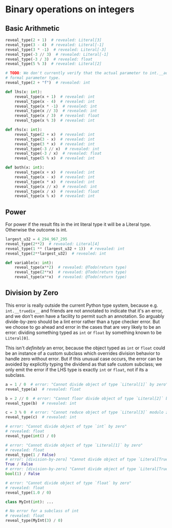 # Binary operations on integers

## Basic Arithmetic

```py
reveal_type(2 + 1)  # revealed: Literal[3]
reveal_type(3 - 4)  # revealed: Literal[-1]
reveal_type(3 * -1)  # revealed: Literal[-3]
reveal_type(-3 // 3)  # revealed: Literal[-1]
reveal_type(-3 / 3)  # revealed: float
reveal_type(5 % 3)  # revealed: Literal[2]

# TODO: We don't currently verify that the actual parameter to int.__add__ matches the declared
# formal parameter type.
reveal_type(2 + "f")  # revealed: int

def lhs(x: int):
    reveal_type(x + 1)  # revealed: int
    reveal_type(x - 4)  # revealed: int
    reveal_type(x * -1)  # revealed: int
    reveal_type(x // 3)  # revealed: int
    reveal_type(x / 3)  # revealed: float
    reveal_type(x % 3)  # revealed: int

def rhs(x: int):
    reveal_type(2 + x)  # revealed: int
    reveal_type(3 - x)  # revealed: int
    reveal_type(3 * x)  # revealed: int
    reveal_type(-3 // x)  # revealed: int
    reveal_type(-3 / x)  # revealed: float
    reveal_type(5 % x)  # revealed: int

def both(x: int):
    reveal_type(x + x)  # revealed: int
    reveal_type(x - x)  # revealed: int
    reveal_type(x * x)  # revealed: int
    reveal_type(x // x)  # revealed: int
    reveal_type(x / x)  # revealed: float
    reveal_type(x % x)  # revealed: int
```

## Power

For power if the result fits in the int literal type it will be a Literal type. Otherwise the
outcome is int.

```py
largest_u32 = 4_294_967_295
reveal_type(2**2)  # revealed: Literal[4]
reveal_type(1 ** (largest_u32 + 1))  # revealed: int
reveal_type(2**largest_u32)  # revealed: int

def variable(x: int):
    reveal_type(x**2)  # revealed: @Todo(return type)
    reveal_type(2**x)  # revealed: @Todo(return type)
    reveal_type(x**x)  # revealed: @Todo(return type)
```

## Division by Zero

This error is really outside the current Python type system, because e.g. `int.__truediv__` and
friends are not annotated to indicate that it's an error, and we don't even have a facility to
permit such an annotation. So arguably divide-by-zero should be a lint error rather than a type
checker error. But we choose to go ahead and error in the cases that are very likely to be an error:
dividing something typed as `int` or `float` by something known to be `Literal[0]`.

This isn't _definitely_ an error, because the object typed as `int` or `float` could be an instance
of a custom subclass which overrides division behavior to handle zero without error. But if this
unusual case occurs, the error can be avoided by explicitly typing the dividend as that safe custom
subclass; we only emit the error if the LHS type is exactly `int` or `float`, not if its a subclass.

```py
a = 1 / 0  # error: "Cannot divide object of type `Literal[1]` by zero"
reveal_type(a)  # revealed: float

b = 2 // 0  # error: "Cannot floor divide object of type `Literal[2]` by zero"
reveal_type(b)  # revealed: int

c = 3 % 0  # error: "Cannot reduce object of type `Literal[3]` modulo zero"
reveal_type(c)  # revealed: int

# error: "Cannot divide object of type `int` by zero"
# revealed: float
reveal_type(int() / 0)

# error: "Cannot divide object of type `Literal[1]` by zero"
# revealed: float
reveal_type(1 / False)
# error: [division-by-zero] "Cannot divide object of type `Literal[True]` by zero"
True / False
# error: [division-by-zero] "Cannot divide object of type `Literal[True]` by zero"
bool(1) / False

# error: "Cannot divide object of type `float` by zero"
# revealed: float
reveal_type(1.0 / 0)

class MyInt(int): ...

# No error for a subclass of int
# revealed: float
reveal_type(MyInt(3) / 0)
```
